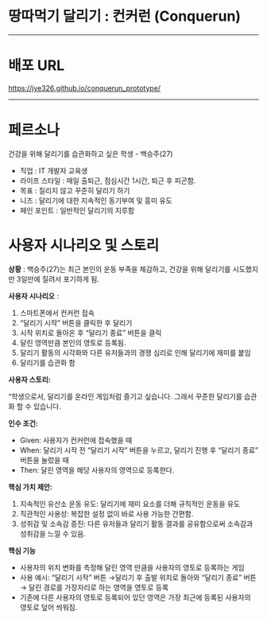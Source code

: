 # 땅따먹기 달리기 : 컨커런 (Conquerun)

---
# 배포 URL
https://jye326.github.io/conquerun_prototype/

---
# 페르소나

건강을 위해 달리기를 습관화하고 싶은 학생 - 백승주(27)

- 직업 : IT 개발자 교육생
- 라이프 스타일 : 매일 출퇴근, 점심시간 1시간, 퇴근 후 피곤함.
- 목표 : 질리지 않고 꾸준히 달리기 하기
- 니즈 : 달리기에 대한 지속적인 동기부여 및 흥미 유도
- 페인 포인트 : 일반적인 달리기의 지루함

# 사용자 시나리오 및 스토리

**상황** : 백승주(27)는 최근 본인의 운동 부족을 체감하고, 건강을 위해 달리기를 시도했지만 3일만에 질려서 포기하게 됨.

**사용자 시나리오** :

1. 스마트폰에서 컨커런 접속
2. “달리기 시작” 버튼을 클릭한 후 달리기
3. 시작 위치로 돌아온 후 “달리기 종료” 버튼을 클릭
4. 달린 영역만큼 본인의 영토로 등록됨.
5. 달리기 활동의 시각화와 다른 유저들과의 경쟁 심리로 인해 달리기에 재미를 붙임
6. 달리기를 습관화 함

**사용자 스토리:**

“학생으로서, 달리기를 온라인 게임처럼 즐기고 싶습니다. 그래서 꾸준한 달리기를 습관화 할 수 있습니다.

**인수 조건:**

- Given: 사용자가 컨커런에 접속했을 때
- When: 달리기 시작 전 “달리기 시작” 버튼을 누르고, 달리기 진행 후 “달리기 종료” 버튼을 눌렀을 때
- Then: 달린 영역을 해당 사용자의 영역으로 등록한다.

**핵심 가치 제안:**

1. 지속적인 유산소 운동 유도: 달리기에 재미 요소를 더해 규칙적인 운동을 유도
2. 직관적인 사용성: 복잡한 설정 없이 바로 사용 가능한 간편함.
3. 성취감 및 소속감 증진: 다른 유저들과 달리기 활동 결과를 공유함으로써 소속감과 성취감을 느낄 수 있음.

**핵심 기능**

- 사용자의 위치 변화를 측정해 달린 영역 만큼을 사용자의 영토로 등록하는 게임
- 사용 예시: “달리기 시작” 버튼 →달리기 후 출발 위치로 돌아와 “달리기 종료” 버튼 → 달린 경로를 가장자리로 하는 영역을 영토로 등록
- 기존에 다른 사용자의 영토로 등록되어 있던 영역은 가장 최근에 등록된 사용자의 영토로 덮어 씌워짐.
